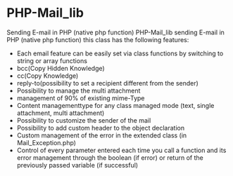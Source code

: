# PHP-Mail_lib
Sending E-mail in PHP (native php function)
PHP-Mail_lib sending E-mail in PHP (native php function) this class has the following features:
- Each email feature can be easily set via class functions by switching to string or array functions
- bcc(Copy Hidden Knowledge) 
- cc(Copy Knowledge) 
- reply-to(possibility to set a recipient different from the sender) 
- Possibility to manage the multi attachment 
- management of 90% of existing mime-Type 
- Content managementtype for any class managed mode (text, single attachment, multi attachment)
- Possibility to customize the sender of the mail 
- Possibility to add custom header to the object declaration 
- Custom management of the error in the extended class (in Mail_Exception.php) 
- Control of every parameter entered each time you call a function and its error management through the boolean (if error) or return of the previously passed variable (if successful)
